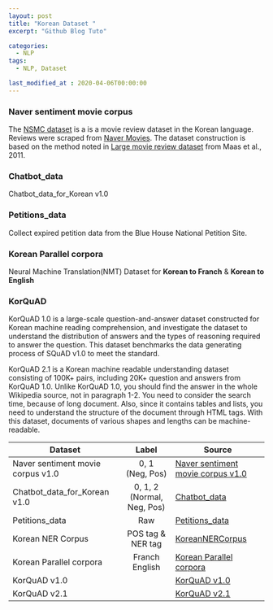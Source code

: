 ```yaml
---
layout: post
title: "Korean Dataset "
excerpt: "Github Blog Tuto"

categories:
  - NLP
tags:
  - NLP, Dataset

last_modified_at : 2020-04-06T00:00:00
---
```

### Naver sentiment movie corpus

The [NSMC dataset](https://ai.stanford.edu/~ang/papers/acl11-WordVectorsSentimentAnalysis.pdf) is a is a movie review dataset in the Korean language. Reviews were scraped from [Naver Movies](http://movie.naver.com/movie/point/af/list.nhn). The dataset construction is based on the method noted in [Large movie review dataset](http://ai.stanford.edu/~amaas/data/sentiment/) from Maas et al., 2011.

### Chatbot_data

Chatbot_data_for_Korean v1.0

### Petitions_data

Collect expired petition data from the Blue House National Petition Site.

### Korean Parallel corpora

Neural Machine Translation(NMT) Dataset for **Korean to Franch** & **Korean to English**

### KorQuAD

KorQuAD 1.0 is a large-scale question-and-answer dataset constructed for Korean machine reading comprehension, and investigate the dataset to understand the distribution of answers and the types of reasoning required to answer the question. This dataset benchmarks the data generating process of SQuAD v1.0 to meet the standard.

KorQuAD 2.1 is a Korean machine readable understanding dataset consisting of 100K+ pairs, including 20K+ question and answers from KorQuAD 1.0. Unlike KorQuAD 1.0, you should find the answer in the whole Wikipedia source, not in paragraph 1-2. You need to consider the search time, because of long document. Also, since it contains tables and lists, you need to understand the structure of the document through HTML tags. With this dataset, documents of various shapes and lengths can be machine-readable.

| Dataset           | Label  |  Source |
| ------------- | :-----:| --- |
| Naver sentiment movie corpus v1.0 | 0, 1</br>(Neg, Pos) | [Naver sentiment movie corpus v1.0](https://github.com/e9t/nsmc) |
| Chatbot_data_for_Korean v1.0 | 0, 1, 2</br>(Normal, Neg, Pos) | [Chatbot_data](https://github.com/songys/Chatbot_data)
| Petitions_data | Raw | [Petitions_data](https://github.com/akngs/petitions)
|Korean NER Corpus| POS tag & NER tag | [KoreanNERCorpus](https://github.com/machinereading/KoreanNERCorpus)
|Korean Parallel corpora | Franch </br> English | [Korean Parallel corpora](https://github.com/j-min/korean-parallel-corpora)
| KorQuAD v1.0 | | [KorQuAD v1.0](https://korquad.github.io/category/1.0_KOR.html)
| KorQuAD v2.1 | | [KorQuAD v2.1](https://sosomemo.tistory.com/21)
